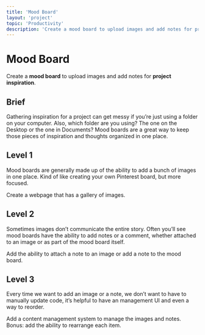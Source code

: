 ```yaml
---
title: 'Mood Board'
layout: 'project'
topic: 'Productivity'
description: 'Create a mood board to upload images and add notes for project inspiration.'
---
```



# Mood Board

Create a <strong className="color-blue">mood board</strong> to upload images and add notes for <strong className="color-purple">project inspiration</strong>.

## Brief

Gathering inspiration for a project can get messy if you’re just using a folder on your computer. Also, which folder are you using? The one on the Desktop or the one in Documents? Mood boards are a great way to keep those pieces of inspiration and thoughts organized in one place.

## Level 1

Mood boards are generally made up of the ability to add a bunch of images in one place. Kind of like creating your own Pinterest board, but more focused.

Create a webpage that has a gallery of images.

## Level 2

Sometimes images don’t communicate the entire story. Often you’ll see mood boards have the ability to add notes or a comment, whether attached to an image or as part of the mood board itself.

Add the ability to attach a note to an image or add a note to the mood board.

## Level 3

Every time we want to add an image or a note, we don’t want to have to manually update code, it’s helpful to have an management UI and even a way to reorder.

Add a content management system to manage the images and notes. Bonus: add the ability to rearrange each item.


